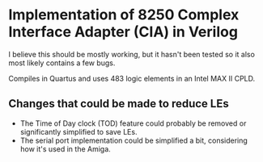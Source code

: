 # Implementation of 8250 Complex Interface Adapter (CIA) in Verilog

I believe this should be mostly working, but it hasn't been tested so it also most likely contains a few bugs.

Compiles in Quartus and uses 483 logic elements in an Intel MAX II CPLD.

## Changes that could be made to reduce LEs

- The Time of Day clock (TOD) feature could probably be removed or significantly simplified to save LEs.
- The serial port implementation could be simplified a bit, considering how it's used in the Amiga.
